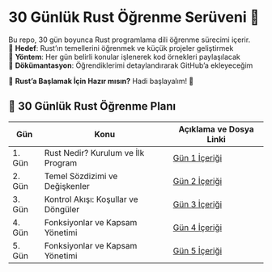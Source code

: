 # 30 Günlük Rust Öğrenme Serüveni 🚀  

Bu repo, 30 gün boyunca Rust programlama dili öğrenme sürecimi içerir.  
📌 **Hedef**: Rust’ın temellerini öğrenmek ve küçük projeler geliştirmek  
📌 **Yöntem**: Her gün belirli konular işlenerek kod örnekleri paylaşılacak  
📌 **Dökümantasyon**: Öğrendiklerimi detaylandırarak GitHub’a ekleyeceğim  

🦀 **Rust’a Başlamak İçin Hazır mısın?** Hadi başlayalım! 🚀  


## 📅 30 Günlük Rust Öğrenme Planı  

| Gün  | Konu                     | Açıklama ve Dosya Linki |
|------|--------------------------|-------------------------|
| 1. Gün    | Rust Nedir? Kurulum ve İlk Program       | [Gün 1 İçeriği](https://github.com/zeyneptass/30-Days-Of-Rust/blob/main/Rust_Tutorial_Day_1/RustDay1.md) |
| 2. Gün    | Temel Sözdizimi ve Değişkenler       | [Gün 2 İçeriği](https://github.com/zeyneptass/30-Days-Of-Rust/blob/main/Rust_Tutorial_Day_2/RustDay2.md) |
| 3. Gün    | Kontrol Akışı: Koşullar ve Döngüler     | [Gün 3 İçeriği](https://github.com/zeyneptass/30-Days-Of-Rust/blob/main/Rust_Tutorial_Day_3/RustDay3.md) |
| 4. Gün    | Fonksiyonlar ve Kapsam Yönetimi     | [Gün 4 İçeriği](https://github.com/zeyneptass/30-Days-Of-Rust/blob/main/Rust_Tutorial_Day_4/RustDay4.md) |
| 5. Gün    | Fonksiyonlar ve Kapsam Yönetimi     | [Gün 5 İçeriği](https://github.com/zeyneptass/30-Days-Of-Rust/blob/main/Rust_Tutorial_Day_5/RustDay5.md) |
